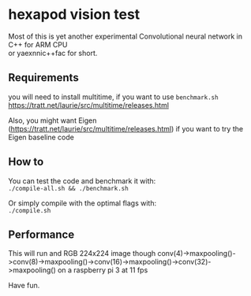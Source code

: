 # hexapod vision test

Most of this is yet another experimental Convolutional neural network in C++ for ARM CPU  
or yaexnnic++fac for short.  

## Requirements  

you will need to install multitime, if you want to use `benchmark.sh`  
https://tratt.net/laurie/src/multitime/releases.html  

Also, you might want Eigen (https://tratt.net/laurie/src/multitime/releases.html) if you want to try the Eigen baseline code

## How to  

You can test the code and benchmark it with:  
`./compile-all.sh && ./benchmark.sh`  

Or simply compile with the optimal flags with:  
`./compile.sh` 

## Performance  

This will run and RGB 224x224 image though conv(4)->maxpooling()->conv(8)->maxpooling()->conv(16)->maxpooling()->conv(32)->maxpooling() on a raspberry pi 3 at 11 fps 

Have fun.  
